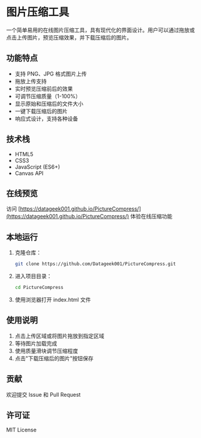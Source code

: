 # 图片压缩工具

一个简单易用的在线图片压缩工具，具有现代化的界面设计。用户可以通过拖放或点击上传图片，预览压缩效果，并下载压缩后的图片。

## 功能特点

- 支持 PNG、JPG 格式图片上传
- 拖放上传支持
- 实时预览压缩前后的效果
- 可调节压缩质量（1-100%）
- 显示原始和压缩后的文件大小
- 一键下载压缩后的图片
- 响应式设计，支持各种设备

## 技术栈

- HTML5
- CSS3
- JavaScript (ES6+)
- Canvas API

## 在线预览

访问 [https://datageek001.github.io/PictureCompress/](https://datageek001.github.io/PictureCompress/) 体验在线压缩功能

## 本地运行

1. 克隆仓库：
   ```bash
   git clone https://github.com/Datageek001/PictureCompress.git
   ```

2. 进入项目目录：
   ```bash
   cd PictureCompress
   ```

3. 使用浏览器打开 index.html 文件

## 使用说明

1. 点击上传区域或将图片拖放到指定区域
2. 等待图片加载完成
3. 使用质量滑块调节压缩程度
4. 点击"下载压缩后的图片"按钮保存

## 贡献

欢迎提交 Issue 和 Pull Request

## 许可证

MIT License 